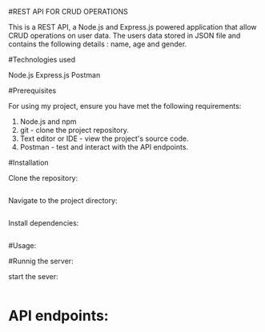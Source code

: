 #REST API FOR CRUD OPERATIONS

This is a REST API, a Node.js and Express.js powered application that allow CRUD operations on user data. 
The users data stored in JSON file and contains the following details : name, age and gender.

#Technologies used

Node.js
Express.js
Postman

#Prerequisites

For using my project, ensure you have met the following requirements:

1. Node.js and npm 
2. git - clone the project repository.
3. Text editor or IDE - view the project's source code. 
4. Postman - test and interact with the API endpoints.

#Installation

Clone the repository:

```git clone https://github.com/your-username/your-project.git
```

Navigate to the project directory:

```cd your-project
```

Install dependencies:

```npm install
```

#Usage:

#Runnig the server:

start the sever:

```npm start
```

# API endpoints:


